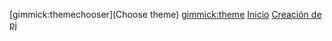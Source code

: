 [gimmick:themechooser](Choose theme)
[gimmick:theme](cyborg)
[Inicio](index.md)
[Creación de pj](creacionpjsw.md)


